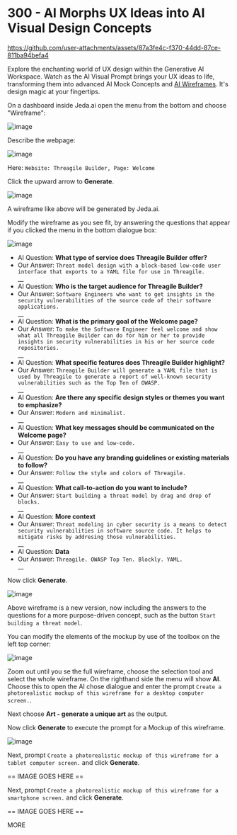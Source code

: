 # 300 - AI Morphs UX Ideas into AI Visual Design Concepts

https://github.com/user-attachments/assets/87a3fe4c-f370-44dd-87ce-811ba94befa4

Explore the enchanting world of UX design within the Generative AI Workspace. Watch as the AI Visual Prompt brings your UX ideas to life, transforming them into advanced AI Mock Concepts and [AI Wireframes](https://www.jeda.ai/generative-ai-wireframe). It's design magic at your fingertips.

On a dashboard inside Jeda.ai open the menu from the bottom and choose "Wireframe":

![image](https://github.com/user-attachments/assets/12054deb-ac50-49bb-9446-5d075ae44544)

Describe the webpage:

![image](https://github.com/user-attachments/assets/2d8d36dc-270f-4729-8de2-1d55019554e7)

Here: ```Website: Threagile Builder, Page: Welcome```

Click the upward arrow to **Generate**.

![image](https://github.com/user-attachments/assets/75798b4b-60e6-4064-a277-1de3a4a23ea6)

A wireframe like above will be generated by Jeda.ai.

Modify the wireframe as you see fit, by answering the questions that appear if you clicked the menu in the bottom dialogue box:

![image](https://github.com/user-attachments/assets/8b76c831-e3fa-4a36-b4e2-7f76bdbc3249)

- AI Question: **What type of service does Threagile Builder offer?**
- Our Answer: ```Threat model design with a block-based low-code user interface that exports to a YAML file for use in Threagile.```
<br/>__<br/>
- AI Question: **Who is the target audience for Threagile Builder?**
- Our Answer: ```Software Engineers who want to get insights in the security vulnerabilities of the source code of their software applications.```
<br/>__<br/>
- AI Question: **What is the primary goal of the Welcome page?**
- Our Answer: ```To make the Software Engineer feel welcome and show what all Threagile Builder can do for him or her to provide insights in security vulnerabilities in his or her source code repositories.```
<br/>__<br/>
- AI Question: **What specific features does Threagile Builder highlight?**
- Our Answer: ```Threagile Builder will generate a YAML file that is used by Threagile to generate a report of well-known security vulnerabilities such as the Top Ten of OWASP.```
<br/>__<br/>
- AI Question: **Are there any specific design styles or themes you want to emphasize?**
- Our Answer: ```Modern and minimalist.```
<br/>__<br/>
- AI Question: **What key messages should be communicated on the Welcome page?**
- Our Answer: ```Easy to use and low-code.```
<br/>__<br/>
- AI Question: **Do you have any branding guidelines or existing materials to follow?**
- Our Answer: ```Follow the style and colors of Threagile.```
<br/>__<br/>
- AI Question: **What call-to-action do you want to include?**
- Our Answer: ```Start building a threat model by drag and drop of blocks.```
<br/>__<br/>
- AI Question: **More context**
- Our Answer: ```Threat modeling in cyber security is a means to detect security vulnerabilities in software source code. It helps to mitigate risks by addresing those vulnerabilities.```
<br/>__<br/>
- AI Question: **Data**
- Our Answer: ```Threagile. OWASP Top Ten. Blockly. YAML.```
<br/>__<br/>

Now click **Generate**.

![image](https://github.com/user-attachments/assets/05056e47-313d-4496-bbb9-5b27e1490f12)

Above wireframe is a new version, now including the answers to the questions for a more purpose-driven concept, such as the button ```Start building a threat model```.

You can modify the elements of the mockup by use of the toolbox on the left top corner:

![image](https://github.com/user-attachments/assets/4de1a380-1cfd-4c1e-b20f-b71af55d0eca)

Zoom out until you se the full wireframe, choose the selection tool and select the whole wireframe. On the righthand side the menu will show **AI**. Choose this to open the AI chose dialogue and enter the prompt ```Create a photorealistic mockup of this wireframe for a desktop computer screen.```. 

Next choose **Art - generate a unique art** as the output.

Now click **Generate** to execute the prompt for a Mockup of this wireframe.

![image](https://github.com/user-attachments/assets/f3a57390-dbf2-4cb3-8a06-6bfe2f310313)

Next, prompt ```Create a photorealistic mockup of this wireframe for a tablet computer screen.``` and click **Generate**.

== IMAGE GOES HERE ==

Next, prompt ```Create a photorealistic mockup of this wireframe for a smartphone screen.``` and click **Generate**.

== IMAGE GOES HERE ==

MORE
